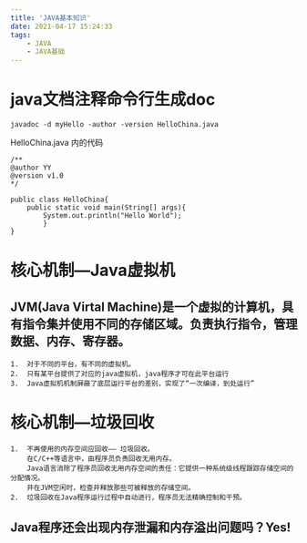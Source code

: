```yaml
---
title: 'JAVA基本知识'
date: 2021-04-17 15:24:33
tags:
	- JAVA
	- JAVA基础
---
```


# java文档注释命令行生成doc
	javadoc -d myHello -author -version HelloChina.java



<!-- more -->
HelloChina.java 内的代码

	/**
	@author YY
	@version v1.0
	*/
	
	public class HelloChina{
		public static void main(String[] args){
			System.out.println("Hello World");
			}
	}
# 核心机制—Java虚拟机


## JVM(Java Virtal Machine)是一个虚拟的计算机，具有指令集并使用不同的存储区域。负责执行指令，管理数据、内存、寄存器。
	1.  对于不同的平台，有不同的虚拟机。
	2.  只有某平台提供了对应的java虚拟机，java程序才可在此平台运行
	3.  Java虚拟机机制屏蔽了底层运行平台的差别，实现了“一次编译，到处运行”
# 核心机制—垃圾回收
	1.  不再使用的内存空间应回收—— 垃圾回收。
		在C/C++等语言中，由程序员负责回收无用内存。
		Java语言消除了程序员回收无用内存空间的责任：它提供一种系统级线程跟踪存储空间的分配情况。
		并在JVM空闲时，检查并释放那些可被释放的存储空间。
	2.  垃圾回收在Java程序运行过程中自动进行，程序员无法精确控制和干预。
## Java程序还会出现内存泄漏和内存溢出问题吗？Yes!